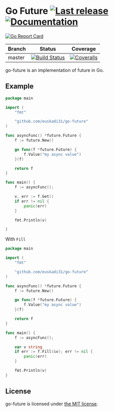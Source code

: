Go Future [![Last release](https://img.shields.io/github/release/euskadi31/go-future.svg)](https://github.com/euskadi31/go-future/releases/latest) [![Documentation](https://godoc.org/github.com/euskadi31/go-future?status.svg)](https://godoc.org/github.com/euskadi31/go-future)
================

[![Go Report Card](https://goreportcard.com/badge/github.com/euskadi31/go-future)](https://goreportcard.com/report/github.com/euskadi31/go-future)

| Branch  | Status | Coverage |
|---------|--------|----------|
| master  | [![Build Status](https://img.shields.io/travis/euskadi31/go-future/master.svg)](https://travis-ci.org/euskadi31/go-future) | [![Coveralls](https://img.shields.io/coveralls/euskadi31/go-future/master.svg)](https://coveralls.io/github/euskadi31/go-future?branch=master) |

go-future is an implementation of future in Go.

Example
-------

```go
package main

import (
    "fmt"

    "github.com/euskadi31/go-future"
)

func asyncFunc() *future.Future {
    f := future.New()

    go func(f *future.Future) {
        f.Value("my async value")
    }(f)

    return f
}

func main() {
    f := asyncFunc();

    v, err := f.Get()
    if err != nil {
        panic(err)
    }

    fmt.Println(v)

}
```

With `Fill`


```go
package main

import (
    "fmt"

    "github.com/euskadi31/go-future"
)

func asyncFunc() *future.Future {
    f := future.New()

    go func(f *future.Future) {
        f.Value("my async value")
    }(f)

    return f
}

func main() {
    f := asyncFunc();

    var v string
    if err := f.Fill(&v); err != nil {
        panic(err)
    }

    fmt.Println(v)
}
```

License
-------

go-future is licensed under [the MIT license](LICENSE.md).
